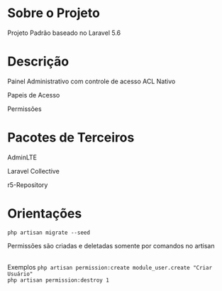 <h1>Sobre o Projeto</h1>
<p>Projeto Padrão baseado no Laravel 5.6</p>
<h1>Descrição</h1>
<p>Painel Administrativo com controle de acesso ACL Nativo</p>
<p>Papeis de Acesso</p>
<p>Permissões</p>
<h1>Pacotes de Terceiros</h1>
<p>AdminLTE</p>
<p>Laravel Collective</p>
<p>r5-Repository</p>
<h1>Orientações</h1>
<code>php artisan migrate --seed</code>
<p>Permissões são criadas e deletadas somente por comandos no artisan</p> <br>
<spam>Exemplos</spam>
<code>php artisan permission:create module_user.create "Criar Usuário"</code> <br>
<code>php artisan permission:destroy 1 </code>
